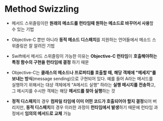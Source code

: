 # Method Swizzling
- 메서드 스위즐링이란 **원래의 메소드를 런타임때 원하는 메소드로 바꾸어서 사용**할 수 있는 기법
- Objective-C 뿐만 아니라 **동적 메소드 디스패치**를 지원하는 언어들에서 메소드 스위즐링은 잘 알려진 기법

- Swift에서 메서드 스위즐링이 가능한 이유는 **Objective-C 런타임**이 **호출해야하는 특정 함수의 구현을 런타임에 결정** 하기 때문
- Objective-C는 **클래스의 메소드나 프로퍼티를 호출할 때, 해당 객체에 "메세지"를 보내는 방식**(message sending)으로 구현되어 있다.  예를 들어 A라는 메서드를 실행하기 위해서는 대상 객체에게 “A메서드 실행” 하라는 **실행 메시지를 전송하**고, 그 메시지를 수시한 객체는 해당 **메서드를 찾아 실행**하는 것

- **정적 디스패치**의 경우 **컴파일 타임에 이미 어떤 코드가 호출되어야 할지 결정**되어 버리지만, **동적 디스패치**의 경우 이러한 과정이 **런타임에서 발생**하기 때문에 런타임 과정에서 **임의의 메서드로 교체** 가능

